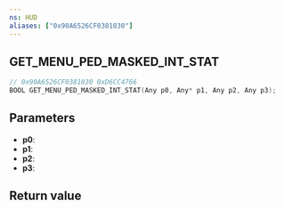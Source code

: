 ```yaml
---
ns: HUD
aliases: ["0x90A6526CF0381030"]
---
```

## GET_MENU_PED_MASKED_INT_STAT

```c
// 0x90A6526CF0381030 0xD6CC4766
BOOL GET_MENU_PED_MASKED_INT_STAT(Any p0, Any* p1, Any p2, Any p3);
```

## Parameters
* **p0**: 
* **p1**: 
* **p2**: 
* **p3**: 

## Return value

